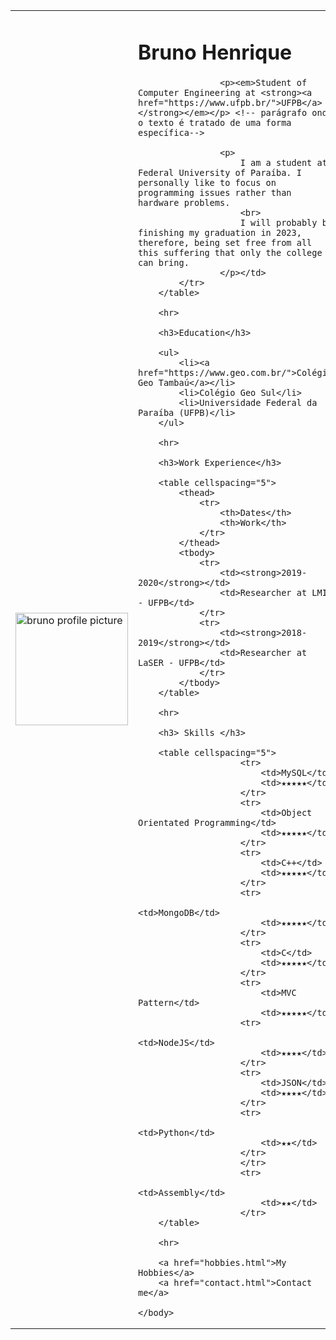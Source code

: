 <!DOCTYPE html> <!-- comunica ao browser que o arquivo trata-se de um arquivo html-->
<html> <!-- comunica ao browser que tudo após a abertura e antes do fechamento da tag é html-->
    <head> <!-- comunica ao site informações sobre o documento/página -->
        <meta charset="utf-8"> <!-- diz ao browser que todo o texto dentro da página está codificada usando utf-8 -->
        <title>Bruno's Personal Site</title> <!-- diz ao browser qual o título da página -->
    </head>
    <body>
        <table cellspacing="20">
            <tr>
                <td><img src="thisimage.png" alt="bruno profile picture" height="180px"></td>
                <td><h1>Bruno Henrique</h1> <!-- Heading de tamanho 1 geralmente usado pra marcar o título de uma webpage-->

                    <p><em>Student of Computer Engineering at <strong><a href="https://www.ufpb.br/">UFPB</a></strong></em></p> <!-- parágrafo onde o texto é tratado de uma forma específica-->
            
                    <p>
                        I am a student at Federal University of Paraíba. I personally like to focus on programming issues rather than hardware problems.
                        <br>
                        I will probably be finishing my graduation in 2023, therefore, being set free from all this suffering that only the college can bring.
                    </p></td>
            </tr>
        </table>

        <hr>

        <h3>Education</h3>

        <ul>
            <li><a href="https://www.geo.com.br/">Colégio Geo Tambaú</a></li>
            <li>Colégio Geo Sul</li>
            <li>Universidade Federal da Paraíba (UFPB)</li>
        </ul>

        <hr>

        <h3>Work Experience</h3>

        <table cellspacing="5">
            <thead>
                <tr>
                    <th>Dates</th>
                    <th>Work</th>
                </tr>
            </thead>
            <tbody>
                <tr>
                    <td><strong>2019-2020</strong></td>
                    <td>Researcher at LMI - UFPB</td>
                </tr>
                <tr>
                    <td><strong>2018-2019</strong></td>
                    <td>Researcher at LaSER - UFPB</td>
                </tr>
            </tbody>
        </table>

        <hr>

        <h3> Skills </h3>

        <table cellspacing="5">
                        <tr>
                            <td>MySQL</td>
                            <td>★★★★★</td>
                        </tr>
                        <tr>
                            <td>Object Orientated Programming</td>
                            <td>★★★★★</td>
                        </tr>
                        <tr>
                            <td>C++</td>
                            <td>★★★★★</td>
                        </tr>
                        <tr>
                            <td>MongoDB</td>
                            <td>★★★★★</td>
                        </tr>
                        <tr>
                            <td>C</td>
                            <td>★★★★★</td>
                        </tr>
                        <tr>
                            <td>MVC Pattern</td>
                            <td>★★★★★</td>
                        <tr>
                            <td>NodeJS</td>
                            <td>★★★★</td>
                        </tr>
                        <tr>
                            <td>JSON</td>
                            <td>★★★★</td>
                        </tr>
                        <tr>
                            <td>Python</td>
                            <td>★★</td>
                        </tr>
                        </tr>
                        <tr>
                            <td>Assembly</td>
                            <td>★★</td>
                        </tr>
        </table>
                
        <hr>

        <a href="hobbies.html">My Hobbies</a>
        <a href="contact.html">Contact me</a>

    </body>
</html>
